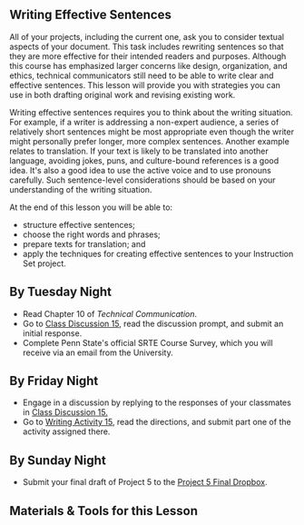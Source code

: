 ## Writing Effective Sentences

All of your projects, including the current one, ask you to consider textual aspects of your document. This task includes rewriting sentences so that they are more effective for their intended readers and purposes. Although this course has emphasized larger concerns like design, organization, and ethics, technical communicators still need to be able to write clear and effective sentences. This lesson will provide you with strategies you can use in both drafting original work and revising existing work.

Writing effective sentences requires you to think about the writing situation. For example, if a writer is addressing a non-expert audience, a series of relatively short sentences might be most appropriate even though the writer might personally prefer longer, more complex sentences. Another example relates to translation. If your text is likely to be translated into another language, avoiding jokes, puns, and culture-bound references is a good idea. It's also a good idea to use the active voice and to use pronouns carefully. Such sentence-level considerations should be based on your understanding of the writing situation.

At the end of this lesson you will be able to:

* structure effective sentences;
* choose the right words and phrases;
* prepare texts for translation; and
* apply the techniques for creating effective sentences to your Instruction Set project. 

## By Tuesday Night

* Read Chapter 10 of _Technical Communication_.
* Go to [Class Discussion 15][CD15], read the discussion prompt, and submit an initial response.
* Complete Penn State's official SRTE Course Survey, which you will receive via an email from the University.

## By Friday Night

* Engage in a discussion by replying to the responses of your classmates in [Class Discussion 15.][CD15]
* Go to [Writing Activity 15][WA15], read the directions, and submit part one of the activity assigned there.

## By Sunday Night

* Submit your final draft of Project 5 to the [Project 5 Final Dropbox][P5FD].

## Materials & Tools for this Lesson

[CD15]: /section/content/default.asp?WCI=Goto&WCU=CRSCNT&MATCH=Class+Discussion+15
[WA15]: /section/content/default.asp?WCI=Goto&WCU=CRSCNT&MATCH=Writing+Activity+15
[P5FD]: /section/content/default.asp?WCI=Goto&WCU=CRSCNT&MATCH=Project+5+Final+Dropbox

